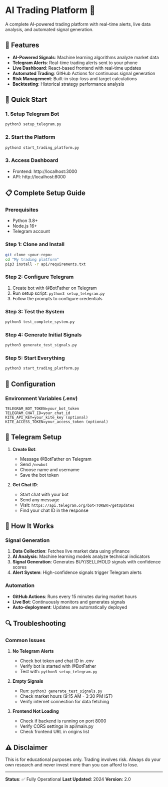 # AI Trading Platform 🚀

A complete AI-powered trading platform with real-time alerts, live data analysis, and automated signal generation.

## 🎯 Features

- **AI-Powered Signals**: Machine learning algorithms analyze market data
- **Telegram Alerts**: Real-time trading alerts sent to your phone
- **Live Dashboard**: React-based frontend with real-time updates
- **Automated Trading**: GitHub Actions for continuous signal generation
- **Risk Management**: Built-in stop-loss and target calculations
- **Backtesting**: Historical strategy performance analysis

## 🚀 Quick Start

### 1. Setup Telegram Bot
```bash
python3 setup_telegram.py
```

### 2. Start the Platform
```bash
python3 start_trading_platform.py
```

### 3. Access Dashboard
- Frontend: http://localhost:3000
- API: http://localhost:8000

## 📋 Complete Setup Guide

### Prerequisites
- Python 3.8+
- Node.js 16+
- Telegram account

### Step 1: Clone and Install
```bash
git clone <your-repo>
cd "My trading platform"
pip3 install -r api/requirements.txt
```

### Step 2: Configure Telegram
1. Create bot with @BotFather on Telegram
2. Run setup script: `python3 setup_telegram.py`
3. Follow the prompts to configure credentials

### Step 3: Test the System
```bash
python3 test_complete_system.py
```

### Step 4: Generate Initial Signals
```bash
python3 generate_test_signals.py
```

### Step 5: Start Everything
```bash
python3 start_trading_platform.py
```

## 🔧 Configuration

### Environment Variables (.env)
```env
TELEGRAM_BOT_TOKEN=your_bot_token
TELEGRAM_CHAT_ID=your_chat_id
KITE_API_KEY=your_kite_key (optional)
KITE_ACCESS_TOKEN=your_access_token (optional)
```

## 📱 Telegram Setup

1. **Create Bot**:
   - Message @BotFather on Telegram
   - Send `/newbot`
   - Choose name and username
   - Save the bot token

2. **Get Chat ID**:
   - Start chat with your bot
   - Send any message
   - Visit: `https://api.telegram.org/bot<TOKEN>/getUpdates`
   - Find your chat ID in the response

## 🤖 How It Works

### Signal Generation
1. **Data Collection**: Fetches live market data using yfinance
2. **AI Analysis**: Machine learning models analyze technical indicators
3. **Signal Generation**: Generates BUY/SELL/HOLD signals with confidence scores
4. **Alert System**: High-confidence signals trigger Telegram alerts

### Automation
- **GitHub Actions**: Runs every 15 minutes during market hours
- **Live Bot**: Continuously monitors and generates signals
- **Auto-deployment**: Updates are automatically deployed

## 🔍 Troubleshooting

### Common Issues

1. **No Telegram Alerts**
   - Check bot token and chat ID in .env
   - Verify bot is started with @BotFather
   - Test with: `python3 setup_telegram.py`

2. **Empty Signals**
   - Run: `python3 generate_test_signals.py`
   - Check market hours (9:15 AM - 3:30 PM IST)
   - Verify internet connection for data fetching

3. **Frontend Not Loading**
   - Check if backend is running on port 8000
   - Verify CORS settings in api/main.py
   - Check frontend URL in origins list

## ⚠️ Disclaimer

This is for educational purposes only. Trading involves risk. Always do your own research and never invest more than you can afford to lose.

---

**Status**: ✅ Fully Operational
**Last Updated**: 2024
**Version**: 2.0

